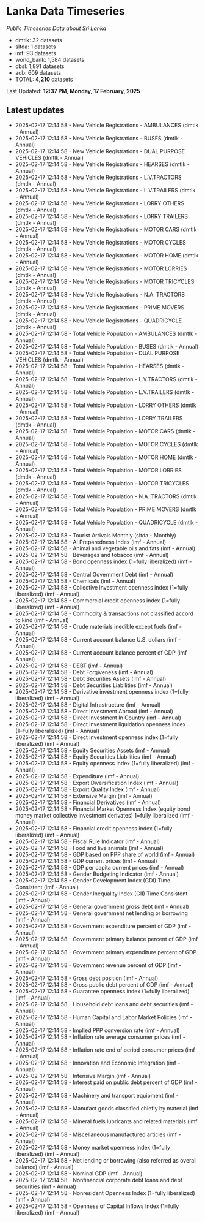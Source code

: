 # Lanka Data Timeseries
*Public Timeseries Data about Sri Lanka*

* dmtlk: 32 datasets
* sltda: 1 datasets
* imf: 93 datasets
* world_bank: 1,584 datasets
* cbsl: 1,891 datasets
* adb: 609 datasets
* TOTAL: **4,210** datasets

Last Updated: **12:37 PM, Monday, 17 February, 2025**

## Latest updates

* 2025-02-17 12:14:58 - New Vehicle Registrations - AMBULANCES (dmtlk - Annual)
* 2025-02-17 12:14:58 - New Vehicle Registrations - BUSES (dmtlk - Annual)
* 2025-02-17 12:14:58 - New Vehicle Registrations - DUAL PURPOSE VEHICLES (dmtlk - Annual)
* 2025-02-17 12:14:58 - New Vehicle Registrations - HEARSES (dmtlk - Annual)
* 2025-02-17 12:14:58 - New Vehicle Registrations - L.V.TRACTORS (dmtlk - Annual)
* 2025-02-17 12:14:58 - New Vehicle Registrations - L.V.TRAILERS (dmtlk - Annual)
* 2025-02-17 12:14:58 - New Vehicle Registrations - LORRY OTHERS (dmtlk - Annual)
* 2025-02-17 12:14:58 - New Vehicle Registrations - LORRY TRAILERS (dmtlk - Annual)
* 2025-02-17 12:14:58 - New Vehicle Registrations - MOTOR CARS (dmtlk - Annual)
* 2025-02-17 12:14:58 - New Vehicle Registrations - MOTOR CYCLES (dmtlk - Annual)
* 2025-02-17 12:14:58 - New Vehicle Registrations - MOTOR HOME (dmtlk - Annual)
* 2025-02-17 12:14:58 - New Vehicle Registrations - MOTOR LORRIES (dmtlk - Annual)
* 2025-02-17 12:14:58 - New Vehicle Registrations - MOTOR TRICYCLES (dmtlk - Annual)
* 2025-02-17 12:14:58 - New Vehicle Registrations - N.A. TRACTORS (dmtlk - Annual)
* 2025-02-17 12:14:58 - New Vehicle Registrations - PRIME MOVERS (dmtlk - Annual)
* 2025-02-17 12:14:58 - New Vehicle Registrations - QUADRICYCLE (dmtlk - Annual)
* 2025-02-17 12:14:58 - Total Vehicle Population - AMBULANCES (dmtlk - Annual)
* 2025-02-17 12:14:58 - Total Vehicle Population - BUSES (dmtlk - Annual)
* 2025-02-17 12:14:58 - Total Vehicle Population - DUAL PURPOSE VEHICLES (dmtlk - Annual)
* 2025-02-17 12:14:58 - Total Vehicle Population - HEARSES (dmtlk - Annual)
* 2025-02-17 12:14:58 - Total Vehicle Population - L.V.TRACTORS (dmtlk - Annual)
* 2025-02-17 12:14:58 - Total Vehicle Population - L.V.TRAILERS (dmtlk - Annual)
* 2025-02-17 12:14:58 - Total Vehicle Population - LORRY OTHERS (dmtlk - Annual)
* 2025-02-17 12:14:58 - Total Vehicle Population - LORRY TRAILERS (dmtlk - Annual)
* 2025-02-17 12:14:58 - Total Vehicle Population - MOTOR CARS (dmtlk - Annual)
* 2025-02-17 12:14:58 - Total Vehicle Population - MOTOR CYCLES (dmtlk - Annual)
* 2025-02-17 12:14:58 - Total Vehicle Population - MOTOR HOME (dmtlk - Annual)
* 2025-02-17 12:14:58 - Total Vehicle Population - MOTOR LORRIES (dmtlk - Annual)
* 2025-02-17 12:14:58 - Total Vehicle Population - MOTOR TRICYCLES (dmtlk - Annual)
* 2025-02-17 12:14:58 - Total Vehicle Population - N.A. TRACTORS (dmtlk - Annual)
* 2025-02-17 12:14:58 - Total Vehicle Population - PRIME MOVERS (dmtlk - Annual)
* 2025-02-17 12:14:58 - Total Vehicle Population - QUADRICYCLE (dmtlk - Annual)
* 2025-02-17 12:14:58 - Tourist Arrivals Monthly (sltda - Monthly)
* 2025-02-17 12:14:58 - AI Preparedness Index (imf - Annual)
* 2025-02-17 12:14:58 - Animal and vegetable oils and fats (imf - Annual)
* 2025-02-17 12:14:58 - Beverages and tobacco (imf - Annual)
* 2025-02-17 12:14:58 - Bond openness index (1=fully liberalized) (imf - Annual)
* 2025-02-17 12:14:58 - Central Government Debt (imf - Annual)
* 2025-02-17 12:14:58 - Chemicals (imf - Annual)
* 2025-02-17 12:14:58 - Collective investment openness index (1=fully liberalized) (imf - Annual)
* 2025-02-17 12:14:58 - Commercial credit openness index (1=fully liberalized) (imf - Annual)
* 2025-02-17 12:14:58 - Commodity & transactions not classified accord to kind (imf - Annual)
* 2025-02-17 12:14:58 - Crude materials inedible except fuels (imf - Annual)
* 2025-02-17 12:14:58 - Current account balance U.S. dollars (imf - Annual)
* 2025-02-17 12:14:58 - Current account balance percent of GDP (imf - Annual)
* 2025-02-17 12:14:58 - DEBT (imf - Annual)
* 2025-02-17 12:14:58 - Debt Forgiveness (imf - Annual)
* 2025-02-17 12:14:58 - Debt Securities Assets (imf - Annual)
* 2025-02-17 12:14:58 - Debt Securities Liabilities (imf - Annual)
* 2025-02-17 12:14:58 - Derivative investment openness index (1=fully liberalized) (imf - Annual)
* 2025-02-17 12:14:58 - Digital Infrastructure (imf - Annual)
* 2025-02-17 12:14:58 - Direct Investment Abroad (imf - Annual)
* 2025-02-17 12:14:58 - Direct Investment In Country (imf - Annual)
* 2025-02-17 12:14:58 - Direct investment liquidation openness index (1=fully liberalized) (imf - Annual)
* 2025-02-17 12:14:58 - Direct investment openness index (1=fully liberalized) (imf - Annual)
* 2025-02-17 12:14:58 - Equity Securities Assets (imf - Annual)
* 2025-02-17 12:14:58 - Equity Securities Liabilities (imf - Annual)
* 2025-02-17 12:14:58 - Equity openness index (1=fully liberalized) (imf - Annual)
* 2025-02-17 12:14:58 - Expenditure (imf - Annual)
* 2025-02-17 12:14:58 - Export Diversification Index (imf - Annual)
* 2025-02-17 12:14:58 - Export Quality Index (imf - Annual)
* 2025-02-17 12:14:58 - Extensive Margin (imf - Annual)
* 2025-02-17 12:14:58 - Financial Derivatives (imf - Annual)
* 2025-02-17 12:14:58 - Financial Market Openness Index (equity bond money market collective investment derivates) 1=fully liberalized (imf - Annual)
* 2025-02-17 12:14:58 - Financial credit openness index (1=fully liberalized) (imf - Annual)
* 2025-02-17 12:14:58 - Fiscal Rule Indicator (imf - Annual)
* 2025-02-17 12:14:58 - Food and live animals (imf - Annual)
* 2025-02-17 12:14:58 - GDP based on PPP share of world (imf - Annual)
* 2025-02-17 12:14:58 - GDP current prices (imf - Annual)
* 2025-02-17 12:14:58 - GDP per capita current prices (imf - Annual)
* 2025-02-17 12:14:58 - Gender Budgeting Indicator (imf - Annual)
* 2025-02-17 12:14:58 - Gender Development Index (GDI) Time Consistent (imf - Annual)
* 2025-02-17 12:14:58 - Gender Inequality Index (GII) Time Consistent (imf - Annual)
* 2025-02-17 12:14:58 - General government gross debt (imf - Annual)
* 2025-02-17 12:14:58 - General government net lending or borrowing (imf - Annual)
* 2025-02-17 12:14:58 - Government expenditure percent of GDP (imf - Annual)
* 2025-02-17 12:14:58 - Government primary balance percent of GDP (imf - Annual)
* 2025-02-17 12:14:58 - Government primary expenditure percent of GDP (imf - Annual)
* 2025-02-17 12:14:58 - Government revenue percent of GDP (imf - Annual)
* 2025-02-17 12:14:58 - Gross debt position (imf - Annual)
* 2025-02-17 12:14:58 - Gross public debt percent of GDP (imf - Annual)
* 2025-02-17 12:14:58 - Guarantee openness index (1=fully liberalized) (imf - Annual)
* 2025-02-17 12:14:58 - Household debt loans and debt securities (imf - Annual)
* 2025-02-17 12:14:58 - Human Capital and Labor Market Policies (imf - Annual)
* 2025-02-17 12:14:58 - Implied PPP conversion rate (imf - Annual)
* 2025-02-17 12:14:58 - Inflation rate average consumer prices (imf - Annual)
* 2025-02-17 12:14:58 - Inflation rate end of period consumer prices (imf - Annual)
* 2025-02-17 12:14:58 - Innovation and Economic Integration (imf - Annual)
* 2025-02-17 12:14:58 - Intensive Margin (imf - Annual)
* 2025-02-17 12:14:58 - Interest paid on public debt percent of GDP (imf - Annual)
* 2025-02-17 12:14:58 - Machinery and transport equipment (imf - Annual)
* 2025-02-17 12:14:58 - Manufact goods classified chiefly by material (imf - Annual)
* 2025-02-17 12:14:58 - Mineral fuels lubricants and related materials (imf - Annual)
* 2025-02-17 12:14:58 - Miscellaneous manufactured articles (imf - Annual)
* 2025-02-17 12:14:58 - Money market openness index (1=fully liberalized) (imf - Annual)
* 2025-02-17 12:14:58 - Net lending or borrowing (also referred as overall balance) (imf - Annual)
* 2025-02-17 12:14:58 - Nominal GDP (imf - Annual)
* 2025-02-17 12:14:58 - Nonfinancial corporate debt loans and debt securities (imf - Annual)
* 2025-02-17 12:14:58 - Nonresident Openness Index (1=fully liberalized) (imf - Annual)
* 2025-02-17 12:14:58 - Openness of Capital Inflows Index (1=fully liberalized) (imf - Annual)